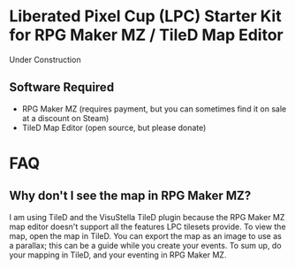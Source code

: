 Liberated Pixel Cup (LPC) Starter Kit for RPG Maker MZ / TileD Map Editor
===

Under Construction

Software Required
---

- RPG Maker MZ (requires payment, but you can sometimes find it on sale at a discount on Steam)
- TileD Map Editor (open source, but please donate)

FAQ
===

Why don't I see the map in RPG Maker MZ?
---

I am using TileD and the VisuStella TileD plugin because the RPG Maker MZ map editor doesn't support all the features LPC tilesets provide. To view the map, open the map in TileD. You can export the map as an image to use as a parallax; this can be a guide while
you create your events. To sum up, do your mapping in TileD, and your eventing in RPG Maker MZ.
